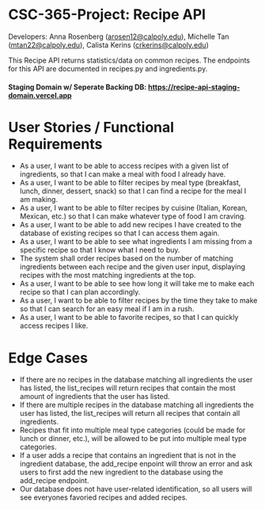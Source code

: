 # CSC-365-Project: Recipe API
Developers: Anna Rosenberg (arosen12@calpoly.edu), Michelle Tan (mtan22@calpoly.edu), Calista Kerins (crkerins@calpoly.edu)

This Recipe API returns statistics/data on common recipes. The endpoints for this API are documented in recipes.py and ingredients.py.


#### Staging Domain w/ Seperate Backing DB: https://recipe-api-staging-domain.vercel.app


# User Stories / Functional Requirements

- As a user, I want to be able to access recipes with a given list of ingredients, so that I can make a meal with food I already have.
- As a user, I want to be able to filter recipes by meal type (breakfast, lunch, dinner, dessert, snack) so that I can find a recipe for the meal I am making.
- As a user, I want to be able to filter recipes by cuisine (Italian, Korean, Mexican, etc.) so that I can make whatever type of food I am craving.
- As a user, I want to be able to add new recipes I have created to the database of existing recipes so that I can access them again.
- As a user, I want to be able to see what ingredients I am missing from a specific recipe so that I know what I need to buy.
- The system shall order recipes based on the number of matching ingredients between each recipe and the given user input, displaying recipes with the most matching ingredients at the top.
- As a user, I want to be able to see how long it will take me to make each recipe so that I can plan accordingly.
- As a user, I want to be able to filter recipes by the time they take to make so that I can search for an easy meal if I am in a rush.
- As a user, I want to be able to favorite recipes, so that I can quickly access recipes I like.

# Edge Cases

- If there are no recipes in the database matching all ingredients the user has listed, the list_recipes will return recipes that contain the most amount of ingredients that the user has listed.
- If there are multiple recipes in the database matching all ingredients the user has listed, the list_recipes will return all recipes that contain all ingredients.
- Recipes that fit into multiple meal type categories (could be made for lunch or dinner, etc.), will be allowed to be put into multiple meal type categories.
- If a user adds a recipe that contains an ingredient that is not in the ingredient database, the add_recipe enpoint will throw an error and ask users to first add the new ingredient to the database using the add_recipe endpoint.
- Our database does not have user-related identification, so all users will see everyones favoried recipes and added recipes. 
